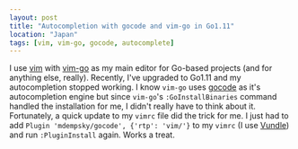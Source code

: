 ```yaml
---
layout: post
title: "Autocompletion with gocode and vim-go in Go1.11"
location: "Japan"
tags: [vim, vim-go, gocode, autocomplete]
---
```


I use [vim](https://github.com/vim/vim) with [vim-go](https://github.com/fatih/vim-go) as my main editor for Go-based projects (and for anything else, really). Recently, I've upgraded to Go1.11 and my autocompletion stopped working. I know `vim-go` uses [gocode](https://github.com/mdempsky/gocode) as it's autocompletion engine but since `vim-go`'s `:GoInstallBinaries` command handled the installation for me, I didn't really have to think about it. Fortunately, a quick update to my `vimrc` file did the trick for me. I just had to add `Plugin 'mdempsky/gocode', {'rtp': 'vim/'}` to my `vimrc` (I use [Vundle](https://github.com/VundleVim/Vundle.vim)) and run `:PluginInstall` again. Works a treat.
